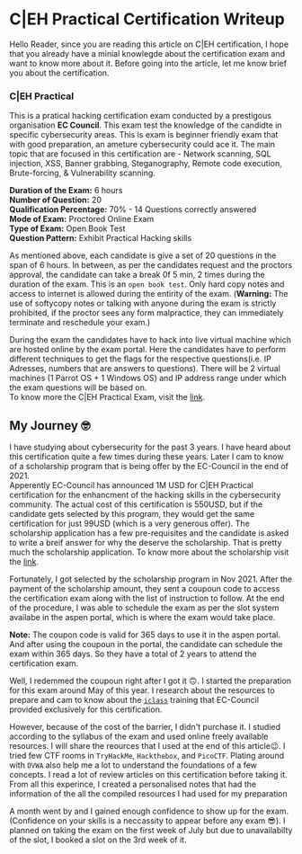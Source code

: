 # C|EH Practical Certification Writeup
Hello Reader, since you are reading this article on C|EH certification, I hope that you already have a minial knowlegde about the certification exam and want to know more about it. Before going into the article, let me know brief you about the certification.

### C|EH Practical
This is a pratical hacking certification exam conducted by a prestigous organisation **EC Council**. This exam test the knowledge of the candidte in specific cybersecurity areas. This is exam is beginner friendly exam that with good preparation, an ameture cybersecurity could ace it. The main topic that are focused in this certification are - Network scanning, SQL injection, XSS, Banner grabbing, Steganography, Remote code execution, Brute-forcing, & Vulnerability scanning. <br /> 

**Duration of the Exam:** 6 hours<br />
**Number of Question:** 20 <br />
**Qualification Percentage:** 70% - 14 Questions correctly answered<br />
**Mode of Exam:** Proctored Online Exam<br />
**Type of Exam:** Open Book Test<br />
**Question Pattern:** Exhibit Practical Hacking skills <br />

As mentioned above, each candidate is give a set of 20 questions in the span of 6 hours. In between, as per the candidates request and the proctors approval, the candidate can take a break 0f 5 min, 2 times during the duration of the exam. This is an `open book test`. Only hard copy notes and access to internet is allowed during the entirity of the exam. (**Warning:** The use of softycopy notes or talking with anyone during the exam is strictly prohibited, if the proctor sees any form malpractice, they can immediately terminate and reschedule your exam.)<br />

During the exam the candidates have to hack into live virtual machine which are hosted online by the exam portal. Here the candidates have to perform different techniques to get the flags for the respective questions(i.e. IP Adresses, numbers that are answers to questions). There will be 2 virtual machines (1 Parrot OS + 1 Windows OS) and IP address range under which the exam questions will be based on. <br />
To know more the C|EH Practical Exam, visit the [link](https://www.eccouncil.org/programs/certified-ethical-hacker-ceh/).<br />

## My Journey :nerd_face:

I have studying about cybersecurity for the past 3 years. I have heard about this certification quite a few times during these years. Later I cam to know of a scholarship program that is being offer by the EC-Council in the end of 2021.<br />
Apperently EC-Council has announced 1M USD for C|EH Practical certification for the enhancment of the hacking skills in the cybersecurity community.  The actual cost of this certification is 550USD, but if the candidate gets selected by this program, they would get the same certification for just 99USD (which is a very generous offer). The scholarship application has a few pre-requisites and the candidate is asked to write a breif answer for why the deserve the scholarship. That is pretty much the scholarship application. To know more about the scholarship visit the [link](https://www.eccouncil.org/ec-council-announces-1m-ceh-practical-scholarship-2021-to-boost-ethical-hacking-skill/).<br />

Fortunately, I got selected by the scholarship program in Nov 2021. After the payment of the scholarship amount, they sent a coupoun code to access the certification exam along with the list of instruction to follow. At the end of the procedure, I was able to schedule the exam as per the slot system availabe in the aspen portal, which is where the exam would take place.<br />

**Note:** The coupon code is valid for 365 days to use it in the aspen portal. And after using the coupoun in the portal, the candidate can schedule the exam within 365 days. So they have a total of 2 years to attend the certification exam.<br />

Well, I redemmed the coupoun right after I got it :upside_down_face:. I started the preparation for this exam around May of this year. I research about the resources to prepare and cam to know about the [`iclass`](https://iclass.eccouncil.org/our-courses/certified-ethical-hacker-ceh/?utm_source=ecc-menu&utm_medium=eccreferral&utm_campaign=ceh-course-page#train) training that EC-Council provided exclusively for this certification.<br />

However, because of the cost of the barrier, I didn't purchase it. I studied according to the syllabus of the exam and used online freely available resources. I will share the reources that I used at the end of this article:wink:. I tried few CTF rooms in `TryHackMe`, `Hackthebox`, and `PicoCTF`. Plating around with `DVWA` also help me a lot to understand the foundations of a few concepts. I read a lot of review articles on this certification before taking it. From all this experince, I created a personalised notes that had the information of the all the compiled resources I had used for my preparation<br />

A month went by and I gained enough confidence to show up for the exam. (Confidence on your skills is a neccassity to appear before any exam :sunglasses:). I planned on taking the exam on the first week of July but due to unavailabilty of the slot, I booked a slot on the 3rd week of it.

